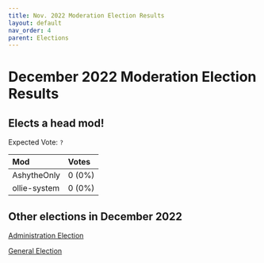 ```yaml
---
title: Nov. 2022 Moderation Election Results
layout: default
nav_order: 4
parent: Elections
---
```


# December 2022 Moderation Election Results
## Elects a head mod!

Expected Vote: `?`

| Mod             | Votes  |
| :---            | :---   |
| AshytheOnly     | 0 (0%) |
| ollie-system    | 0 (0%) |

## Other elections in December 2022

[Administration Election](dec22adminresults.html)

[General Election](dec22genresults.html)